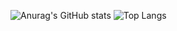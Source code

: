 ![Anurag's GitHub stats](https://github-readme-stats.vercel.app/api?username=Matrix-Cain&show_icons=true&count_private=true&theme=swift&include_all_commits=true)
![Top Langs](https://github-readme-stats.vercel.app/api/top-langs/?username=Matrix-Cain&layout=compact&theme=swift&exclude_repo=zwh-china.github.io,cdn)
